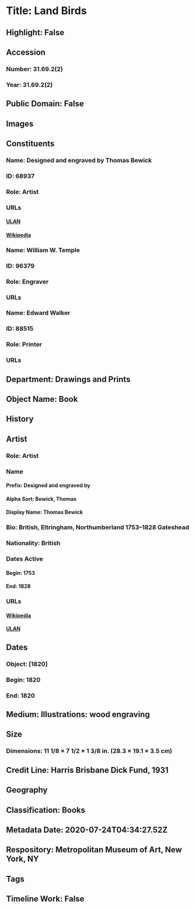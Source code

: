 # Title: Land Birds
## Highlight: False
## Accession
### Number: 31.69.2(2)
### Year: 31.69.2(2)
## Public Domain: False
## Images
## Constituents
### Name: Designed and engraved by Thomas Bewick
### ID: 68937
### Role: Artist
### URLs
#### [ULAN](http://vocab.getty.edu/page/ulan/500019989)
#### [Wikipedia](https://www.wikidata.org/wiki/Q437594)
### Name: William W. Temple
### ID: 96379
### Role: Engraver
### URLs
### Name: Edward Walker
### ID: 88515
### Role: Printer
### URLs
## Department: Drawings and Prints
## Object Name: Book
## History
## Artist
### Role: Artist
### Name
#### Prefix: Designed and engraved by
#### Alpha Sort: Bewick, Thomas
#### Display Name: Thomas Bewick
### Bio: British, Eltringham, Northumberland 1753–1828 Gateshead
### Nationality: British
### Dates Active
#### Begin: 1753
#### End: 1828
### URLs
#### [Wikipedia](https://www.wikidata.org/wiki/Q437594)
#### [ULAN](http://vocab.getty.edu/page/ulan/500019989)
## Dates
### Object: [1820]
### Begin: 1820
### End: 1820
## Medium: Illustrations: wood engraving
## Size
### Dimensions: 11 1/8 × 7 1/2 × 1 3/8 in. (28.3 × 19.1 × 3.5 cm)
## Credit Line: Harris Brisbane Dick Fund, 1931
## Geography
## Classification: Books
## Metadata Date: 2020-07-24T04:34:27.52Z
## Respository: Metropolitan Museum of Art, New York, NY
## Tags
## Timeline Work: False